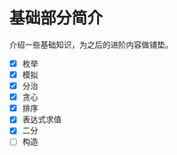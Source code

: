 # 基础部分简介

介绍一些基础知识，为之后的进阶内容做铺垫。

- [x] 枚举
- [x] 模拟
- [x] 分治
- [x] 贪心
- [x] 排序
- [x] 表达式求值
- [x] 二分
- [ ] 构造